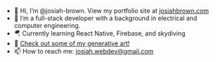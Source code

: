 - 👋 Hi, I’m @josiah-brown. View my portfolio site at [josiahbrown.com](https://josiahbrown.com)
- 👀 I’m a full-stack developer with a background in electrical and computer engineering.
- 🪂 Currently learning React Native, Firebase, and skydiving
- 🎨 [Check out some of my generative art!](https://www.instagram.com/josiah___brown/)
- 📫 How to reach me: josiah.webdev@gmail.com

<!---
josiah-brown/josiah-brown is a ✨ special ✨ repository because its `README.md` (this file) appears on your GitHub profile.
You can click the Preview link to take a look at your changes.
--->
